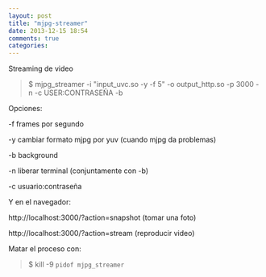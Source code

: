 ```yaml
---
layout: post
title: "mjpg-streamer"
date: 2013-12-15 18:54
comments: true
categories: 
---
```

Streaming de video 

>$ mjpg_streamer -i "input_uvc.so -y -f 5" -o output_http.so -p 3000 -n -c USER:CONTRASEÑA -b

Opciones:

-f  frames por segundo 

-y  cambiar formato mjpg por yuv (cuando mjpg da problemas)

-b  background 

-n  liberar terminal (conjuntamente con -b) 

-c  usuario:contraseña

Y en el navegador: 

http://localhost:3000/?action=snapshot  (tomar una foto) 

http://localhost:3000/?action=stream    (reproducir video) 

Matar el proceso con: 

>$ kill -9 `pidof mjpg_streamer`

